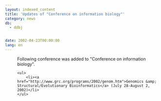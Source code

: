 ```yaml
---
layout: indexed_content
title: 'Updates of "Conference on information biology"'
category: news
db:
  - ddbj


date: 2002-04-23T00:00:00
lang: en
---
```


<dd>Following conference was added to "Conference on information biology".<br>

    <ul>
        <li><a href="http://www.grc.org/programs/2002/genom.htm">Genomics &amp; Structural/Evolutionary Bioinformatics</a> (July 28-August 2, 2002)</li>
    </ul>
</dd>

